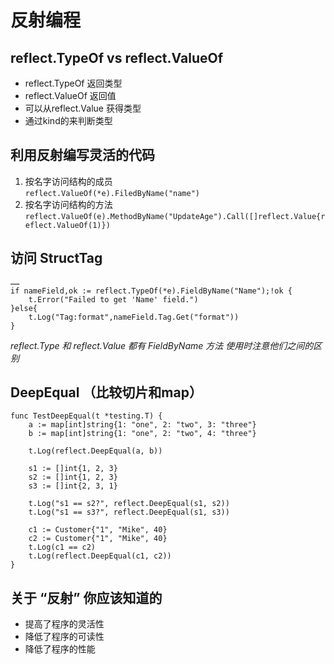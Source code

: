 # 反射编程

## reflect.TypeOf vs reflect.ValueOf
* reflect.TypeOf 返回类型
* reflect.ValueOf 返回值
* 可以从reflect.Value 获得类型
* 通过kind的来判断类型

## 利用反射编写灵活的代码
1. 按名字访问结构的成员  
`reflect.ValueOf(*e).FiledByName("name")`  
2. 按名字访问结构的方法  
`reflect.ValueOf(e).MethodByName("UpdateAge").Call([]reflect.Value{reflect.ValueOf(1)})`  

## 访问 StructTag
```$go
……
if nameField,ok := reflect.TypeOf(*e).FieldByName("Name");!ok {
    t.Error("Failed to get 'Name' field.")
}else{
    t.Log("Tag:format",nameField.Tag.Get("format"))
}
```
*reflect.Type 和 reflect.Value 都有 FieldByName 方法 使用时注意他们之间的区别*

## DeepEqual （比较切片和map）
```$go
func TestDeepEqual(t *testing.T) {
	a := map[int]string{1: "one", 2: "two", 3: "three"}
	b := map[int]string{1: "one", 2: "two", 4: "three"}

	t.Log(reflect.DeepEqual(a, b))

	s1 := []int{1, 2, 3}
	s2 := []int{1, 2, 3}
	s3 := []int{2, 3, 1}

	t.Log("s1 == s2?", reflect.DeepEqual(s1, s2))
	t.Log("s1 == s3?", reflect.DeepEqual(s1, s3))

	c1 := Customer{"1", "Mike", 40}
	c2 := Customer{"1", "Mike", 40}
	t.Log(c1 == c2)
	t.Log(reflect.DeepEqual(c1, c2))
}
```

## 关于 “反射” 你应该知道的
* 提高了程序的灵活性
* 降低了程序的可读性
* 降低了程序的性能



